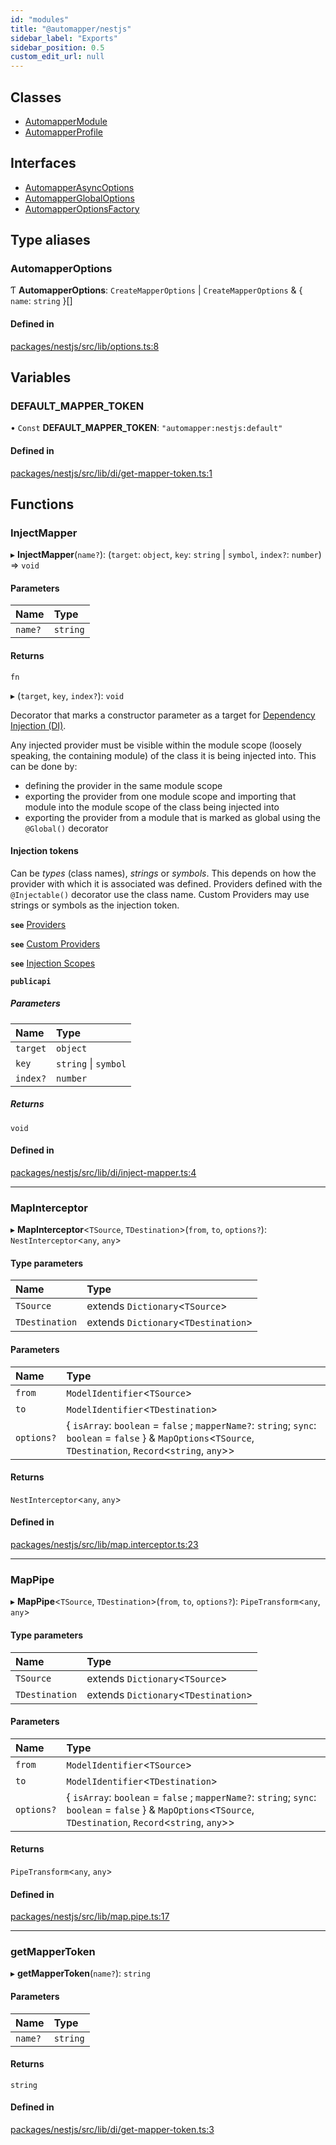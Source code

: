 ```yaml
---
id: "modules"
title: "@automapper/nestjs"
sidebar_label: "Exports"
sidebar_position: 0.5
custom_edit_url: null
---
```


## Classes

- [AutomapperModule](classes/AutomapperModule.md)
- [AutomapperProfile](classes/AutomapperProfile.md)

## Interfaces

- [AutomapperAsyncOptions](interfaces/AutomapperAsyncOptions.md)
- [AutomapperGlobalOptions](interfaces/AutomapperGlobalOptions.md)
- [AutomapperOptionsFactory](interfaces/AutomapperOptionsFactory.md)

## Type aliases

### AutomapperOptions

Ƭ **AutomapperOptions**: `CreateMapperOptions` \| `CreateMapperOptions` & { `name`: `string`  }[]

#### Defined in

[packages/nestjs/src/lib/options.ts:8](https://github.com/nartc/mapper/blob/efc4cb9d/packages/nestjs/src/lib/options.ts#L8)

## Variables

### DEFAULT\_MAPPER\_TOKEN

• `Const` **DEFAULT\_MAPPER\_TOKEN**: ``"automapper:nestjs:default"``

#### Defined in

[packages/nestjs/src/lib/di/get-mapper-token.ts:1](https://github.com/nartc/mapper/blob/efc4cb9d/packages/nestjs/src/lib/di/get-mapper-token.ts#L1)

## Functions

### InjectMapper

▸ **InjectMapper**(`name?`): (`target`: `object`, `key`: `string` \| `symbol`, `index?`: `number`) => `void`

#### Parameters

| Name     | Type     |
|:---------|:---------|
| `name?`  | `string` |

#### Returns

`fn`

▸ (`target`, `key`, `index?`): `void`

Decorator that marks a constructor parameter as a target for
[Dependency Injection (DI)](https://docs.nestjs.com/providers#dependency-injection).

Any injected provider must be visible within the module scope (loosely
speaking, the containing module) of the class it is being injected into. This
can be done by:

- defining the provider in the same module scope
- exporting the provider from one module scope and importing that module into the
  module scope of the class being injected into
- exporting the provider from a module that is marked as global using the
  `@Global()` decorator

#### Injection tokens
Can be *types* (class names), *strings* or *symbols*. This depends on how the
provider with which it is associated was defined. Providers defined with the
`@Injectable()` decorator use the class name. Custom Providers may use strings
or symbols as the injection token.

**`see`** [Providers](https://docs.nestjs.com/providers)

**`see`** [Custom Providers](https://docs.nestjs.com/fundamentals/custom-providers)

**`see`** [Injection Scopes](https://docs.nestjs.com/fundamentals/injection-scopes)

**`publicapi`**

##### Parameters

| Name     | Type                 |
|:---------|:---------------------|
| `target` | `object`             |
| `key`    | `string` \| `symbol` |
| `index?` | `number`             |

##### Returns

`void`

#### Defined in

[packages/nestjs/src/lib/di/inject-mapper.ts:4](https://github.com/nartc/mapper/blob/efc4cb9d/packages/nestjs/src/lib/di/inject-mapper.ts#L4)

___

### MapInterceptor

▸ **MapInterceptor**<`TSource`, `TDestination`\>(`from`, `to`, `options?`): `NestInterceptor`<`any`, `any`\>

#### Type parameters

| Name           | Type                                  |
|:---------------|:--------------------------------------|
| `TSource`      | extends `Dictionary`<`TSource`\>      |
| `TDestination` | extends `Dictionary`<`TDestination`\> |

#### Parameters

| Name       | Type                                                                                                                                                           |
|:-----------|:---------------------------------------------------------------------------------------------------------------------------------------------------------------|
| `from`     | `ModelIdentifier`<`TSource`\>                                                                                                                                  |
| `to`       | `ModelIdentifier`<`TDestination`\>                                                                                                                             |
| `options?` | { `isArray`: `boolean` = `false` ; `mapperName?`: `string`; `sync`: `boolean` = `false` } & `MapOptions`<`TSource`, `TDestination`, `Record`<`string`, `any`\>\> |

#### Returns

`NestInterceptor`<`any`, `any`\>

#### Defined in

[packages/nestjs/src/lib/map.interceptor.ts:23](https://github.com/nartc/mapper/blob/efc4cb9d/packages/nestjs/src/lib/map.interceptor.ts#L23)

___

### MapPipe

▸ **MapPipe**<`TSource`, `TDestination`\>(`from`, `to`, `options?`): `PipeTransform`<`any`, `any`\>

#### Type parameters

| Name           | Type                                  |
|:---------------|:--------------------------------------|
| `TSource`      | extends `Dictionary`<`TSource`\>      |
| `TDestination` | extends `Dictionary`<`TDestination`\> |

#### Parameters

| Name       | Type                                                                                                                                                           |
|:-----------|:---------------------------------------------------------------------------------------------------------------------------------------------------------------|
| `from`     | `ModelIdentifier`<`TSource`\>                                                                                                                                  |
| `to`       | `ModelIdentifier`<`TDestination`\>                                                                                                                             |
| `options?` | { `isArray`: `boolean` = `false` ; `mapperName?`: `string`; `sync`: `boolean` = `false` } & `MapOptions`<`TSource`, `TDestination`, `Record`<`string`, `any`\>\> |

#### Returns

`PipeTransform`<`any`, `any`\>

#### Defined in

[packages/nestjs/src/lib/map.pipe.ts:17](https://github.com/nartc/mapper/blob/efc4cb9d/packages/nestjs/src/lib/map.pipe.ts#L17)

___

### getMapperToken

▸ **getMapperToken**(`name?`): `string`

#### Parameters

| Name    | Type     |
|:--------|:---------|
| `name?` | `string` |

#### Returns

`string`

#### Defined in

[packages/nestjs/src/lib/di/get-mapper-token.ts:3](https://github.com/nartc/mapper/blob/efc4cb9d/packages/nestjs/src/lib/di/get-mapper-token.ts#L3)

